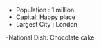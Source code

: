 - Population : 1 million
- Capital: Happy place
- Largest City : London

-National Dish: Chocolate cake
